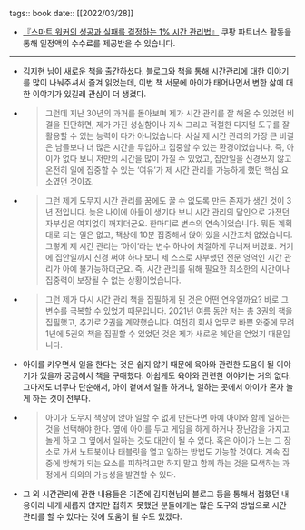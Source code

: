 tags:: book
date:: [[2022/03/28]]

- [『스마트 워커의 성공과 실패를 결정하는 1% 시간 관리법』](https://link.coupang.com/a/lubSQ) 쿠팡 파트너스 활동을 통해 일정액의 수수료를 제공받을 수 있습니다.
- ---
- 김지현 님이 [새로운 책을 출간](https://brunch.co.kr/@ioojoo/117)하셨다. 블로그와 책을 통해 시간관리에 대한 이야기를 많이 나눠주셔서 즐겨 읽었는데, 이번 책 서문에 아이가 태어나면서 변한 삶에 대한 이야기가 있길래 관심이 더 생겼다.
- > 그런데 지난 30년의 과거를 돌아보며 제가 시간 관리를 잘 해올 수 있었던 비결을 진단하면, 제가 가진 성실함이나 지식 그리고 적절한 디지털 도구를 잘 활용할 수 있는 능력이 다가 아니었습니다. 사실 제 시간 관리의 가장 큰 비결은 남들보다 더 많은 시간을 투입하고 집중할 수 있는 환경이었습니다. 즉, 아이가 없다 보니 저만의 시간을 많이 가질 수 있었고, 집안일을 신경쓰지 않고 온전히 일에 집중할 수 있는 ‘여유’가 제 시간 관리를 가능하게 했던 핵심 요소였던 것이죠.
- > 그런 제게 도무지 시간 관리를 꿈에도 꿀 수 없도록 만든 존재가 생긴 것이 3년 전입니다. 늦은 나이에 아들이 생기다 보니 시간 관리의 달인으로 가졌던 자부심은 여지없이 깨지더군요. 한마디로 변수의 연속이었습니다. 뭐든 계획대로 되는 일은 없고, 책상에 10분 집중해서 앉아 있을 시간조차 없었습니다. 그렇게 제 시간 관리는 ‘아이’라는 변수 하나에 처절하게 무너져 버렸죠. 거기에 집안일까지 신경 써야 하다 보니 제 스스로 자부했던 전문 영역인 시간 관리가 아예 불가능하더군요. 즉, 시간 관리를 위해 필요한 최소한의 시간이나 집중력이 보장될 수 없는 상황이었습니다.
- > 그런 제가 다시 시간 관리 책을 집필하게 된 것은 어떤 연유일까요? 바로 그 변수를 극복할 수 있었기 때문입니다. 2021년 여름 동안 저는 총 3권의 책을 집필했고, 추가로 2권을 계약했습니다. 여전히 회사 업무로 바쁜 와중에 무려 1년에 5권의 책을 집필할 수 있었던 것은 제가 새로운 혜안을 얻었기 때문입니다.
- 아이를 키우면서 일을 한다는 것은 쉽지 않기 때문에 육아와 관련한 도움이 될 이야기가 있을까 궁금해서 책을 구매했다. 아쉽게도 육아와 관련한 이야기는 거의 없다. 그마저도 너무나 단순해서, 아이 곁에서 일을 하거나, 일하는 곳에서 아이가 혼자 놀게 하는 것이 전부다.
- > 아이가 도무지 책상에 앉아 일할 수 없게 만든다면 아예 아이와 함께 일하는 것을 선택해야 한다. 옆에 아이를 두고 게임을 하게 하거나 장난감을 가지고 놀게 하고 그 옆에서 일하는 것도 대안이 될 수 있다. 혹은 아이가 노는 그 장소로 가서 노트북이나 태블릿을 열고 일하는 방법도 가능할 것이다. 계속 집중에 방해가 되는 요소를 피하려고만 하지 말고 함께 하는 것을 모색하는 과정에서 의외의 가능성을 발견할 수 있다.
- 그 외 시간관리에 관한 내용들은 기존에 김지현님의 블로그 등을 통해서 접했던 내용이라 내게 새롭지 않지만 접하지 못했던 분들에게는 많은 도구와 방법으로 시간 관리를 할 수 있다는 것에 도움이 될 수도 있겠다.
